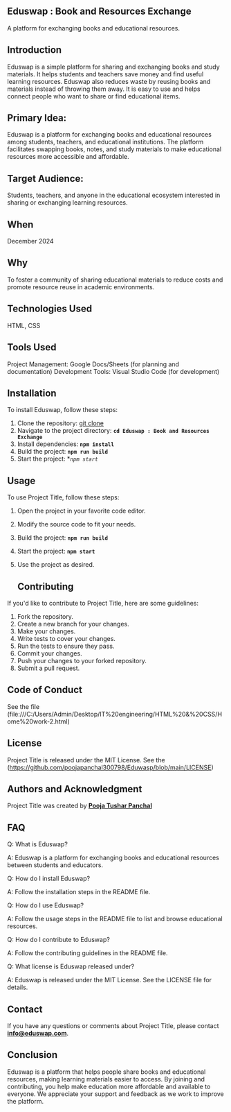## **Eduswap : Book and Resources Exchange** 
A platform for exchanging books and educational resources. 

## **Introduction**
Eduswap is a simple platform for sharing and exchanging books and study materials. It helps students and teachers save money and find useful learning resources. Eduswap also reduces waste by reusing books and materials instead of throwing them away. It is easy to use and helps connect people who want to share or find educational items.

## Primary Idea:
Eduswap is a platform for exchanging books and educational resources among students, teachers, and educational institutions. The platform facilitates swapping books, notes, and study materials to make educational resources more accessible and affordable.

## Target Audience:
Students, teachers, and anyone in the educational ecosystem interested in sharing or exchanging learning resources.

## When
December 2024

## Why 
To foster a community of sharing educational materials to reduce costs and promote resource reuse in academic environments.

## Technologies Used
HTML, CSS

## Tools Used 
Project Management:
Google Docs/Sheets (for planning and documentation)
Development Tools:
Visual Studio Code (for development)

## **Installation**

To install Eduswap, follow these steps:

1. Clone the repository: [git clone](https://github.com/poojapanchal300798/Eduwasp.git)
2. Navigate to the project directory: **`cd Eduswap : Book and Resources Exchange`**
3. Install dependencies: **`npm install`**
4. Build the project: **`npm run build`**
5. Start the project: **`npm start`*
   
## **Usage**
To use Project Title, follow these steps:

1. Open the project in your favorite code editor.
2. Modify the source code to fit your needs.
3. Build the project: **`npm run build`**
4. Start the project: **`npm start`**
5. Use the project as desired.

    ## **Contributing**

If you'd like to contribute to Project Title, here are some guidelines:

1. Fork the repository.
2. Create a new branch for your changes.
3. Make your changes.
4. Write tests to cover your changes.
5. Run the tests to ensure they pass.
6. Commit your changes.
7. Push your changes to your forked repository.
8. Submit a pull request.
   
## **Code of Conduct**
See the file (file:///C:/Users/Admin/Desktop/IT%20engineering/HTML%20&%20CSS/Home%20work-2.html)
## **License**
Project Title is released under the MIT License. See the (https://github.com/poojapanchal300798/Eduwasp/blob/main/LICENSE)

## **Authors and Acknowledgment**

Project Title was created by **[Pooja Tushar Panchal](poojapanchal300798)**

## **FAQ**

Q: What is Eduswap?

A: Eduswap is a platform for exchanging books and educational resources between students and educators.

Q: How do I install Eduswap?

A: Follow the installation steps in the README file.

Q: How do I use Eduswap?

A: Follow the usage steps in the README file to list and browse educational resources.

Q: How do I contribute to Eduswap?

A: Follow the contributing guidelines in the README file.

Q: What license is Eduswap released under?

A: Eduswap is released under the MIT License. See the LICENSE file for details.

## **Contact**

If you have any questions or comments about Project Title, please contact **info@eduswap.com**.

## Conclusion
Eduswap is a platform that helps people share books and educational resources, making learning materials easier to access. By joining and contributing, you help make education more affordable and available to everyone. We appreciate your support and feedback as we work to improve the platform.
